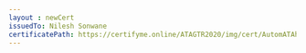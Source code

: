 ```yaml
--- 
layout : newCert 
issuedTo: Nilesh Sonwane 
certificatePath: https://certifyme.online/ATAGTR2020/img/cert/AutomATAhon/NileshSonwane_6b105.png
--- 
```

